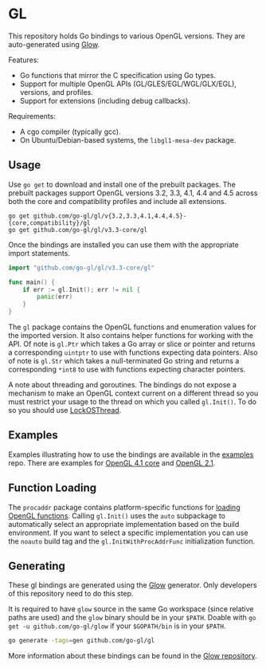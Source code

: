 GL
==

This repository holds Go bindings to various OpenGL versions. They are auto-generated using [Glow](https://github.com/go-gl/glow).

Features:
- Go functions that mirror the C specification using Go types.
- Support for multiple OpenGL APIs (GL/GLES/EGL/WGL/GLX/EGL), versions, and profiles.
- Support for extensions (including debug callbacks).

Requirements:
- A cgo compiler (typically gcc).
- On Ubuntu/Debian-based systems, the `libgl1-mesa-dev` package.

Usage
-----

Use `go get` to download and install one of the prebuilt packages. The prebuilt packages support OpenGL versions 3.2, 3.3, 4.1, 4.4 and 4.5 across both the core and compatibility profiles and include all extensions.

    go get github.com/go-gl/gl/v{3.2,3.3,4.1,4.4,4.5}-{core,compatibility}/gl
    go get github.com/go-gl/gl/v3.3-core/gl

Once the bindings are installed you can use them with the appropriate import statements.

```Go
import "github.com/go-gl/gl/v3.3-core/gl"

func main() {
	if err := gl.Init(); err != nil {
		panic(err)
	}
}
```

The `gl` package contains the OpenGL functions and enumeration values for the imported version. It also contains helper functions for working with the API. Of note is `gl.Ptr` which takes a Go array or slice or pointer and returns a corresponding `uintptr` to use with functions expecting data pointers. Also of note is `gl.Str` which takes a null-terminated Go string and returns a corresponding `*int8` to use with functions expecting character pointers.

A note about threading and goroutines. The bindings do not expose a mechanism to make an OpenGL context current on a different thread so you must restrict your usage to the thread on which you called `gl.Init()`. To do so you should use [LockOSThread](https://code.google.com/p/go-wiki/wiki/LockOSThread).

Examples
--------

Examples illustrating how to use the bindings are available in the [examples](https://github.com/go-gl/examples) repo. There are examples for [OpenGL 4.1 core](https://github.com/go-gl/examples/blob/master/glfw31-gl41core-cube) and [OpenGL 2.1](https://github.com/go-gl/examples/tree/master/glfw31-gl21-cube).

Function Loading
----------------

The `procaddr` package contains platform-specific functions for [loading OpenGL functions](https://www.opengl.org/wiki/Load_OpenGL_Functions). Calling `gl.Init()` uses the `auto` subpackage to automatically select an appropriate implementation based on the build environment. If you want to select a specific implementation you can use the `noauto` build tag and the `gl.InitWithProcAddrFunc` initialization function.

Generating
----------

These gl bindings are generated using the [Glow](https://github.com/go-gl/glow) generator. Only developers of this repository need to do this step.

It is required to have `glow` source in the same Go workspace (since relative paths are used) and the `glow` binary should be in your `$PATH`. Doable with `go get -u github.com/go-gl/glow` if your `$GOPATH/bin` is in your `$PATH`.

```bash
go generate -tags=gen github.com/go-gl/gl
```

More information about these bindings can be found in the [Glow repository](https://github.com/go-gl/glow).
